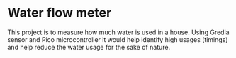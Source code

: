# Water flow meter
This project is to measure how much water is used in a house. Using Gredia sensor and Pico microcontroller it would help identify high usages (timings) and help reduce the water usage for the sake of nature.

